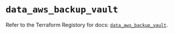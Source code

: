 # `data_aws_backup_vault`

Refer to the Terraform Registory for docs: [`data_aws_backup_vault`](https://www.terraform.io/docs/providers/aws/d/backup_vault).
